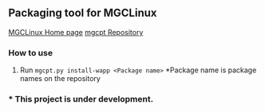 ## Packaging tool for MGCLinux
[MGCLinux Home page](https://magic0824.github.io/mgclinuxos)
[mgcpt Repository](https://github.com/magic0824/mgcpt)

### How to use
1. Run `mgcpt.py install-wapp <Package name>`
*Package name is package names on the repository

### * This project is under development.